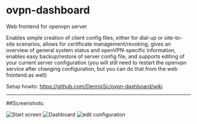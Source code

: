 # ovpn-dashboard

Web frontend for openvpn server

Enables simple creation of client config files, either for dial-up or site-to-site scenarios, allows for certificate management/revoking, gives an overview of general system status and openVPN-specific information, enables easy backup/restore of server config file, and supports editing of your current server configuration (you will still need to restart the openvpn service after changing configuration, but you can do that from the web frontend as well)

Setup howto: https://github.com/DennisSc/ovpn-dashboard/wiki
<hr>
##Screenshots:

![Start screen](https://raw.githubusercontent.com/DennisSc/ovpn-dashboard/master/img/startscreen.PNG "Start screen")
![Dashboard](https://raw.githubusercontent.com/DennisSc/ovpn-dashboard/master/img/dashboard.PNG "Dashboard")
![edit configuration](https://raw.githubusercontent.com/DennisSc/ovpn-dashboard/master/img/editconf.png "edit configuration")
